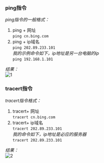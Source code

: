 ### ping指令  
*ping指令的一般格式：*  
1. ping  +  网址    
`ping cn.bing.com`  
2. ping  +  ip域名    
`ping 202.89.233.101`  
*我的示例命令如下，ip地址是另一台电脑的ip*   
`ping 192.168.1.101`  
  
*结果：*  
![1](https://raw.githubusercontent.com/whustone007/Network_homework/master/5%7B61@FTE%606B%285%7B@%60I%60S%29W4H.png)

### tracert指令
*tracert指令格式：*  
1. tracert+  网址  
`tracert cn.bing.com`  
2. tracert+  ip域名  
`tracert 202.89.233.101`   
*我的命令如下，ip地址是必应的服务器*    
`tracert 202.89.233.101`  

*结果：*  
![2](https://raw.githubusercontent.com/whustone007/Network_homework/master/%7DM@$SNR975J9637DM1VJ9%5DO.png)

